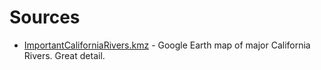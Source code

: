 # Sources

- [ImportantCaliforniaRivers.kmz](www.csun.edu/~cfe/ge/ImportantCaliforniaRivers.kmz) - Google Earth map of major California Rivers. Great detail.
